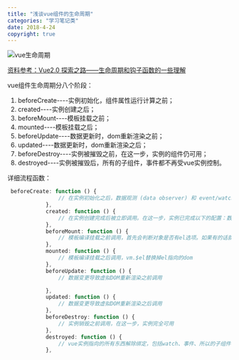 ```yaml
---
title: "浅谈vue组件的生命周期"
categories: "学习笔记类"
date: 2018-4-24
copyright: true
---
```


![vue生命周期](/img/vue生命周期/lifecycle.png)

<!--more-->

[资料参考：Vue2.0 探索之路——生命周期和钩子函数的一些理解](https://segmentfault.com/a/1190000008010666)

vue组件生命周期分八个阶段：

1. beforeCreate----实例初始化，组件属性运行计算之前；
2. created----实例创建之后；
3. beforeMount----模板挂载之前；
4. mounted----模板挂载之后；
5. beforeUpdate----数据更新时，dom重新渲染之前；
6. updated----数据更新时，dom重新渲染之后；
7. beforeDestroy----实例被摧毁之前，在这一步，实例的组件仍可用；
8. destroyed----实例被摧毁后，所有的子组件，事件都不再受vue实例控制。

详细流程函数：

```javascript
 beforeCreate: function () {
                // 在实例初始化之后，数据观测 (data observer) 和 event/watcher 配置之前被调用。
            },
            created: function () {
                // 在实例创建完成后被立即调用。在这一步，实例已完成以下的配置：数据观测 (data observer)，属性和方法的运算，watch/event 事件回调。然而，挂载阶段还没开始，dom还未生成，$el 属性目前不可见。
            },
            beforeMount: function () {
                // 模板编译挂载之前调用，首先会判断对象是否有el选项。如果有的话就继续向下编译，如果没有el选项，则停止编译，也就意味着停止了生命周期，直到在该vue实例上调用vm.$mount(el)。接着判断是否有template属性，有的话就以template属性中的值作为模板，如果没有的话，就以el属性指向的作为模板。这里会生成vm.$el。标签里面的指令还未被解析
            },
            mounted: function () {
                // 模板编译挂载之后调用，vm.$el替换掉el指向的dom
            },
            beforeUpdate: function () {
                // 数据变更导致虚拟DOM重新渲染之前调用

            },
            updated: function () {
                // 数据变更导致虚拟DOM重新渲染之后调用
            },
            beforeDestroy: function () {
                // 实例销毁之前调用，在这一步，实例完全可用
            },
            destroyed: function () {
                // vue实例指向的所有东西解除绑定，包括watch、事件、所以的子组件，后续就不再受vue实例控制了
            },
```

